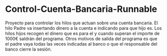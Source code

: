 # Control-Cuenta-Bancaria-Runnable


Proyecto para controlar los hilos que actuan sobre una cuenta bancaria. El hilo Padre va insertando dinero a la cuenta e indicando para que hijo es. Los hilos hijos recogen el dinero que es para el y cuando superan el importe de 1000€ saldrán del programa. Otros motivos de salida del programa es que el padre vaya todas las veces indicadas al banco o que el responsable del banco cierre la sesión.
